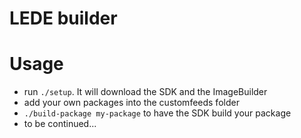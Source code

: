 # LEDE builder

# Usage
- run `./setup`. It will download the SDK and the ImageBuilder
- add your own packages into the customfeeds folder
- `./build-package my-package` to have the SDK build your package
- to be continued...